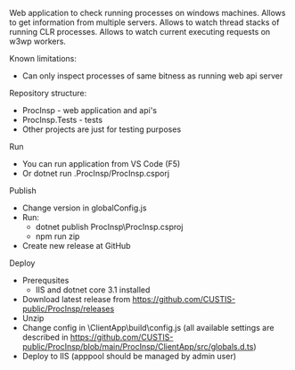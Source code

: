 Web application to check running processes on windows machines. Allows to get information from multiple servers. Allows to watch thread stacks of running CLR processes. Allows to watch current executing requests on w3wp workers.

Known limitations:
* Can only inspect processes of same bitness as running web api server

Repository structure:
* ProcInsp - web application and api's
* ProcInsp.Tests - tests
* Other projects are just for testing purposes

Run
* You can run application from VS Code (F5)
* Or dotnet run .ProcInsp/ProcInsp.csporj

Publish
* Change version in globalConfig.js
* Run:
  * dotnet publish ProcInsp\ProcInsp.csproj
  * npm run zip
* Create new release at GitHub

Deploy
* Prerequsites
  * IIS and dotnet core 3.1 installed
* Download latest release from https://github.com/CUSTIS-public/ProcInsp/releases
* Unzip
* Change config in \ClientApp\build\config.js (all available settings are described in https://github.com/CUSTIS-public/ProcInsp/blob/main/ProcInsp/ClientApp/src/globals.d.ts)
* Deploy to IIS (apppool should be managed by admin user)
